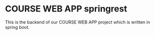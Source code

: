 # COURSE WEB APP springrest
 This is the backend of our COURSE WEB APP project which is written in spring boot.
